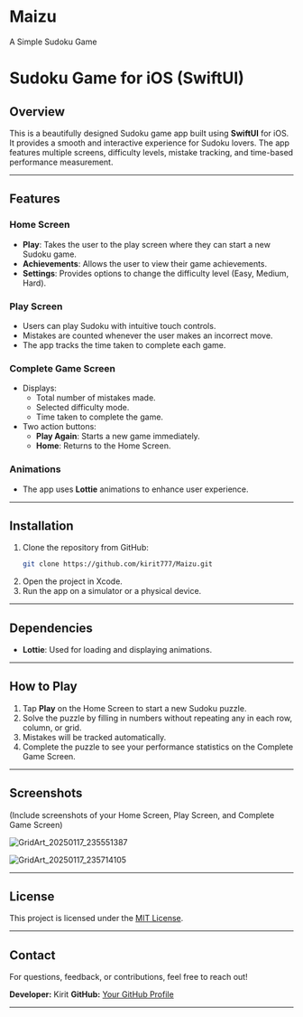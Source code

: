 # Maizu
A Simple Sudoku Game


# Sudoku Game for iOS (SwiftUI)

## Overview
This is a beautifully designed Sudoku game app built using **SwiftUI** for iOS. It provides a smooth and interactive experience for Sudoku lovers. The app features multiple screens, difficulty levels, mistake tracking, and time-based performance measurement.

---

## Features

### Home Screen
- **Play**: Takes the user to the play screen where they can start a new Sudoku game.
- **Achievements**: Allows the user to view their game achievements.
- **Settings**: Provides options to change the difficulty level (Easy, Medium, Hard).

### Play Screen
- Users can play Sudoku with intuitive touch controls.
- Mistakes are counted whenever the user makes an incorrect move.
- The app tracks the time taken to complete each game.

### Complete Game Screen
- Displays:
  - Total number of mistakes made.
  - Selected difficulty mode.
  - Time taken to complete the game.
- Two action buttons:
  - **Play Again**: Starts a new game immediately.
  - **Home**: Returns to the Home Screen.

### Animations
- The app uses **Lottie** animations to enhance user experience.

---

## Installation

1. Clone the repository from GitHub:
   ```sh
   git clone https://github.com/kirit777/Maizu.git
   ```
2. Open the project in Xcode.
3. Run the app on a simulator or a physical device.

---

## Dependencies
- **Lottie**: Used for loading and displaying animations.

---

## How to Play
1. Tap **Play** on the Home Screen to start a new Sudoku puzzle.
2. Solve the puzzle by filling in numbers without repeating any in each row, column, or grid.
3. Mistakes will be tracked automatically.
4. Complete the puzzle to see your performance statistics on the Complete Game Screen.

---

## Screenshots
(Include screenshots of your Home Screen, Play Screen, and Complete Game Screen)

![GridArt_20250117_235551387](https://github.com/user-attachments/assets/40e599b6-7f77-4ed1-8483-473ec1a6e7ed)

![GridArt_20250117_235714105](https://github.com/user-attachments/assets/d9d878f0-00bb-422b-add2-efaf53c8d9f6)

---

## License
This project is licensed under the [MIT License](LICENSE).

---

## Contact
For questions, feedback, or contributions, feel free to reach out!

**Developer:** Kirit
**GitHub:** [Your GitHub Profile](https://github.com/kirit777)

****


